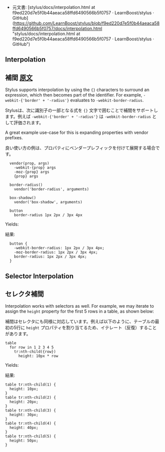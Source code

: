  +  元文書: [stylus/docs/interpolation.html at f9ed220d7e5f0b44aeaca58ffd6490566b5f0757 · LearnBoost/stylus · GitHub]
(https://github.com/LearnBoost/stylus/blob/f9ed220d7e5f0b44aeaca58ffd6490566b5f0757/docs/interpolation.html 
"stylus/docs/interpolation.html at f9ed220d7e5f0b44aeaca58ffd6490566b5f0757 · LearnBoost/stylus · GitHub")

## Interpolation

## 補間 [原文](http://learnboost.github.com/stylus/docs/interpolation.html)

  Stylus supports interpolation by using the `{}` characters to surround an expression, which then becomes part of the identifier. For example, `-webkit-{'border' + '-radius'}` evaluates to `-webkit-border-radius`.

  Stylusは、次に識別子の一部となる式を `{}` 文字で囲むことで補間をサポートします。例えば `-webkit-{'border' + '-radius'}` は `-webkit-border-radius` として評価されます。

 A great example use-case for this is expanding properties with vendor prefixes.

 良い使い方の例は、プロパティにベンダープレフィックを付けて展開する場合です。

      vendor(prop, args)
        -webkit-{prop} args
        -moz-{prop} args
        {prop} args

      border-radius()
        vendor('border-radius', arguments)
      
      box-shadow()
        vendor('box-shadow', arguments)

      button
        border-radius 1px 2px / 3px 4px

Yields:

結果:

      button {
        -webkit-border-radius: 1px 2px / 3px 4px;
        -moz-border-radius: 1px 2px / 3px 4px;
        border-radius: 1px 2px / 3px 4px;
      }

## Selector Interpolation

## セレクタ補間

 Interpolation works with selectors as well. For example, we may iterate to assign the `height` property for the first 5 rows in a table, as shown below:

 補間はセレクタにも同様に対応しています。例えば以下のように、テーブルの最初の5行に `height` プロパティを割り当てるため、イテレート（反復）することがあります。

    table
      for row in 1 2 3 4 5
        tr:nth-child({row})
          height: 10px * row

Yields:

結果:

    table tr:nth-child(1) {
      height: 10px;
    }
    table tr:nth-child(2) {
      height: 20px;
    }
    table tr:nth-child(3) {
      height: 30px;
    }
    table tr:nth-child(4) {
      height: 40px;
    }
    table tr:nth-child(5) {
      height: 50px;
    }
